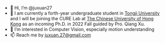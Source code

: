 - 👋 Hi, I’m @juxuan27
- 👀 I am currently a forth-year undergraduate student in [Tongji University](https://www.tongji.edu.cn/) and I will be joining the CURE Lab at [The Chinese University of Hong Kong](https://www.cuhk.edu.hk/) as an incoming Ph.D. in 2022 Fall guided by Pro. Qiang Xu.
- 🌱 I’m interested in Computer Vision, especially motion understanding
- 📫 Reach me by juxuan.27@gmail.com

<!---
juxuan27/juxuan27 is a ✨ special ✨ repository because its `README.md` (this file) appears on your GitHub profile.
You can click the Preview link to take a look at your changes.
--->
